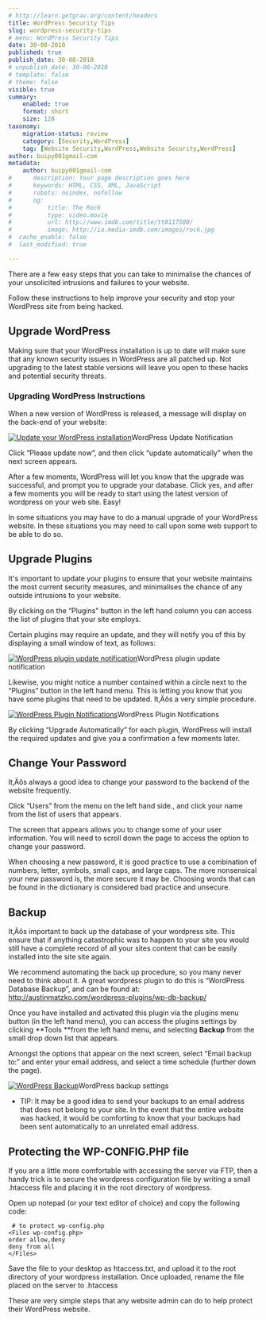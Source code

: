 ```yaml
---
# http://learn.getgrav.org/content/headers
title: WordPress Security Tips
slug: wordpress-security-tips
# menu: WordPress Security Tips
date: 30-08-2010
published: true
publish_date: 30-08-2010
# unpublish_date: 30-08-2010
# template: false
# theme: false
visible: true
summary:
    enabled: true
    format: short
    size: 128
taxonomy:
    migration-status: review
    category: [Security,WordPress]
    tag: [Website Security,WordPress,Website Security,WordPress]
author: buipy001gmail-com
metadata:
    author: buipy001gmail-com
#      description: Your page description goes here
#      keywords: HTML, CSS, XML, JavaScript
#      robots: noindex, nofollow
#      og:
#          title: The Rock
#          type: video.movie
#          url: http://www.imdb.com/title/tt0117500/
#          image: http://ia.media-imdb.com/images/rock.jpg
#  cache_enable: false
#  last_modified: true

---
```


There are a few easy steps that you can take to minimalise the chances of your unsolicited intrusions and failures to your website.

Follow these instructions to help improve your security and stop your WordPress site from being hacked.

## Upgrade WordPress

Making sure that your WordPress installation is up to date will make sure that any known security issues in WordPress are all patched up. Not upgrading to the latest stable versions will leave you open to these hacks and potential security threats.

### Upgrading WordPress Instructions

When a new version of WordPress is released, a message will display on the back-end of your website:

[![Update your WordPress installation](wp-content/uploads/2010/08/wordpress-security-01.png)](wp-content/uploads/2010/08/wordpress-security-01.png)WordPress Update Notification



Click “Please update now”, and then click “update automatically” when the next screen appears.

After a few moments, WordPress will let you know that the upgrade was successful, and prompt you to upgrade your database. Click yes, and after a few moments you will be ready to start using the latest version of wordpress on your web site. Easy!

In some situations you may have to do a manual upgrade of your WordPress website. In these situations you may need to call upon some web support to be able to do so.

## Upgrade Plugins

It's important to update your plugins to ensure that your website maintains the most current security measures, and minimalises the chance of any outside intrusions to your website.

By clicking on the “Plugins” button in the left hand column you can access the list of plugins that your site employs.

Certain plugins may require an update, and they will notify you of this by displaying a small window of text, as follows:

[![WordPress plugin update notification](wp-content/uploads/2010/08/wordpress-security-021.png)](wp-content/uploads/2010/08/wordpress-security-021.png)WordPress plugin update notification



Likewise, you might notice a number contained within a circle next to the “Plugins” button in the left hand menu. This is letting you know that you have some plugins that need to be updated. It‚Äôs a very simple procedure.

[![WordPress Plugin Notifications](wp-content/uploads/2010/08/wordpress-security-03.png)](wp-content/uploads/2010/08/wordpress-security-03.png)WordPress Plugin Notifications



By clicking “Upgrade Automatically” for each plugin, WordPress will install the required updates and give you a confirmation a few moments later.

## Change Your Password

It‚Äôs always a good idea to change your password to the backend of the website frequently.

Click “Users” from the menu on the left hand side., and click your name from the list of users that appears.

The screen that appears allows you to change some of your user information. You will need to scroll down the page to access the option to change your password.

When choosing a new password, it is good practice to use a combination of numbers, letter, symbols, small caps, and large caps. The more nonsensical your new password is, the more secure it may be. Choosing words that can be found in the dictionary is considered bad practice and unsecure.

## Backup

It‚Äôs important to back up the database of your wordpress site. This ensure that if anything catastrophic was to happen to your site you would still have a complete record of all your sites content that can be easily installed into the site site again.

We recommend automating the back up procedure, so you many never need to think about it. A great wordpress plugin to do this is “WordPress Database Backup”, and can be found at: <http://austinmatzko.com/wordpress-plugins/wp-db-backup/>

Once you have installed and activated this plugin via the plugins menu button (in the left hand menu), you can access the plugins settings by clicking **Tools **from the left hand menu, and selecting **Backup** from the small drop down list that appears.

Amongst the options that appear on the next screen, select “Email backup to:” and enter your email address, and select a time schedule (further down the page).

[![WordPress Backup](wp-content/uploads/2010/08/wordpress-security-04.png)](wp-content/uploads/2010/08/wordpress-security-04.png)WordPress backup settings



- TIP: It may be a good idea to send your backups to an email address that does not belong to your site. In the event that the entire website was hacked, it would be comforting to know that your backups had been sent automatically to an unrelated email address.

## Protecting the WP-CONFIG.PHP file

If you are a little more comfortable with accessing the server via FTP, then a handy trick is to secure the wordpress configuration file by writing a small .htaccess file and placing it in the root directory of wordpress.

Open up notepad (or your text editor of choice) and copy the following code:

 
     # to protect wp-config.php
    <Files wp-config.php>
    order allow,deny
    deny from all
    </Files>

Save the file to your desktop as htaccess.txt, and upload it to the root directory of your wordpress installation. Once uploaded, rename the file placed on the server to .htaccess

These are very simple steps that any website admin can do to help protect their WordPress website.